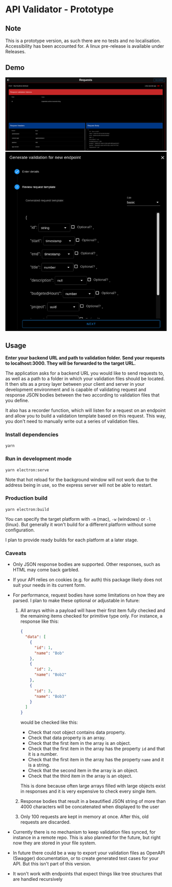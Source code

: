 # API Validator - Prototype

## Note

This is a prototype version, as such there are no tests and no localisation. Accessibility has been accounted for. A linux pre-release is available under Releases.

## Demo

![](https://github.com/cooperfrench95/api-validation-proxy/blob/master/DemoScreenshot1.png)
![](https://github.com/cooperfrench95/api-validation-proxy/blob/master/DemoScreenshot2.png)

## Usage

**Enter your backend URL and path to validation folder. Send your requests to localhost:3000. They will be forwarded to the target URL.**

The application asks for a backend URL you would like to send requests to, as well as a path to a folder in which your validation files should be located. It then sits as a proxy layer between your client and server in your development environment and is capable of validating request and response JSON bodies between the two according to validation files that you define.

It also has a recorder function, which will listen for a request on an endpoint and allow you to build a validation template based on this request. This way, you don't need to manually write out a series of validation files.

### Install dependencies
```
yarn
```

### Run in development mode
```
yarn electron:serve
```

Note that hot reload for the background window will not work due to the address being in use, so the express server will not be able to restart.

### Production build
```
yarn electron:build
```

You can specify the target platform with `-m` (mac), `-w` (windows) or `-l` (linux). But generally it won't build for a different platform without some configuration.

I plan to provide ready builds for each platform at a later stage.

### Caveats

* Only JSON response bodies are supported. Other responses, such as HTML may come back garbled.
* If your API relies on cookies (e.g. for auth) this package likely does not suit your needs in its current form.
* For performance, request bodies have some limitations on how they are parsed. I plan to make these optional or adjustable in future:
  
  1. All arrays within a payload will have their first item fully checked and the remaining items checked for primitive type only. For instance, a response like this:
      ```json
      {
        "data": [
          {
            "id": 1,
            "name": "Bob"
          },
          {
            "id": 2,
            "name": "Bob2"
          },
          {
            "id": 3,
            "name": "Bob3"
          }
        ]
      }
      ``` 
      would be checked like this:
      * Check that root object contains data property.
      * Check that data property is an array.
      * Check that the first item in the array is an object.
      * Check that the first item in the array has the property `id` and that it is a number.
      * Check that the first item in the array has the property `name` and it is a string.
      * Check that the second item in the array is an object.
      * Check that the third item in the array is an object.

      This is done because often large arrays filled with large objects exist in responses and it is very expensive to check every single item.

  2. Response bodies that result in a beautified JSON string of more than 4000 characters will be concatenated when displayed to the user
  3.  Only 100 requests are kept in memory at once. After this, old requests are discarded.

* Currently there is no mechanism to keep validation files synced, for instance in a remote repo. This is also planned for the future, but right now they are stored in your file system.
* In future there could be a way to export your validation files as OpenAPI (Swagger) documentation, or to create generated test cases for your API. But this isn't part of this version.
* It won't work with endpoints that expect things like tree structures that are handled recursively
